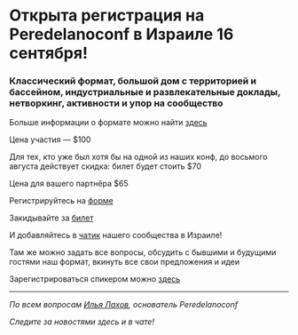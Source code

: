# Открыта регистрация на **Peredelanoconf** в Израиле 16 сентября!

### Классический формат, большой дом с территорией и бассейном, индустриальные и развлекательные доклады, нетворкинг, активности и упор на сообщество

Больше информации о формате можно найти [здесь](/./confs/standard.md)

Цена участия — $100

Для тех, кто уже был хотя бы на одной из наших конф, до восьмого августа действует скидка: билет будет стоить $70

Цена для вашего партнёра $65

Регистрируйтесь на [форме]( https://docs.google.com/forms/d/1BSjIBcsOdPn_YrrTr5mJO3wPYdExBZg0zEvIaWHvtzs)

Закидывайте за [билет](/./guides/how-to-pay.md)

И добавляйтесь в [чатик](https://t.me/peredelano_israel) нашего сообщества в Израиле! 

Там же можно задать все вопросы, обсудить с бывшими и будущими гостями наш формат, вкинуть все свои предложения и идеи

Зарегистрироваться спикером можно [здесь](/./guides/tech-speech.md)

---

_По всем вопросам [Илья Лахов](https://t.me/ilakhov), основатель Peredelanoconf_

_Следите за новостями здесь и в чате!_
